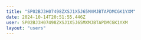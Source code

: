 ```yaml
---
title: "SP02BJ3H07498ZXSJ1X5J65MXMJBTAPDMCGK1YXM"
date: 2024-10-14T20:51:55.446Z
user: SP02BJ3H07498ZXSJ1X5J65MXMJBTAPDMCGK1YXM
layout: "users"
---
```

    